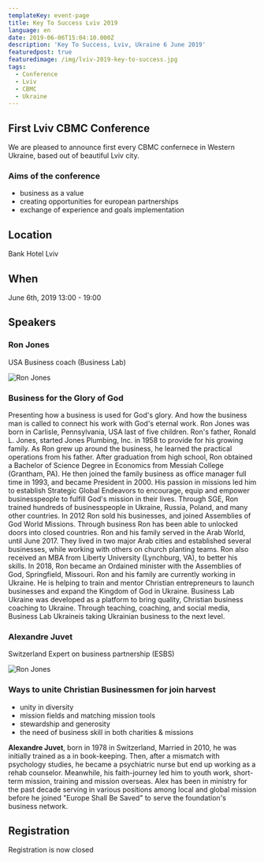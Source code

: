 ```yaml
---
templateKey: event-page
title: Key To Success Lviv 2019
language: en
date: 2019-06-06T15:04:10.000Z
description: 'Key To Success, Lviv, Ukraine 6 June 2019'
featuredpost: true
featuredimage: /img/lviv-2019-key-to-success.jpg
tags:
  - Conference
  - Lviv
  - CBMC
  - Ukraine
---
```


## First Lviv CBMC Conference

We are pleased to announce first every CBMC confernece in Western Ukraine, based out of beautiful Lviv city.

### Aims of the conference

- business as a value
- creating opportunities for european partnerships
- exchange of experience and goals implementation

## Location

Bank Hotel Lviv

## When

June 6th, 2019
13:00 - 19:00

## Speakers

### Ron Jones

USA
Business coach (Business Lab)

![Ron Jones](/img/Ron-Jones-2019.jpg)

### Business for the Glory of God
Presenting how a business is used for God's glory. And how the business man is called to connect his work with God's eternal work.
Ron Jones was born in Carlisle, Pennsylvania, USA last of five children. Ron's father, Ronald L. Jones, started Jones Plumbing, Inc. in 1958 to provide for his growing family. As Ron grew up around the business, he learned the practical operations from his father. After graduation from high school, Ron obtained a Bachelor of Science Degree in Economics from Messiah College (Grantham, PA). He then joined the family business as office manager full time in 1993, and became President in 2000. His passion in missions led him to establish Strategic Global Endeavors to encourage, equip and empower businesspeople to fulfill God's mission in their lives. Through SGE, Ron trained hundreds of businesspeople in Ukraine, Russia, Poland, and many other countries.
In 2012 Ron sold his businesses, and joined Assemblies of God World Missions. Through business Ron has been able to unlocked doors into closed countries. Ron and his family served in the Arab World, until June 2017. They lived in two major Arab cities and established several businesses, while working with others on church planting teams. Ron also received an MBA from Liberty University (Lynchburg, VA), to better his skills. In 2018, Ron became an Ordained minister with the Assemblies of God, Springfield, Missouri.
Ron and his family are currently working in Ukraine. He is helping to train and mentor Christian entrepreneurs to launch businesses and expand the Kingdom of God in Ukraine. Business Lab Ukraine was developed as a platform to bring quality, Christian business coaching to Ukraine. Through teaching, coaching, and social media, Business Lab Ukraineis taking Ukrainian business to the next level.

### Alexandre Juvet

Switzerland
Expert on business partnership
(ESBS)

![Ron Jones](/img/Alexandre-Juvet-2019.jpg)

### Ways to unite Christian Businessmen for join harvest
- unity in diversity
- mission fields and matching mission tools
- stewardship and generosity
- the need of business skill in both charities & missions

**Alexandre Juvet**, born in 1978 in Switzerland, Married in 2010, he was initially trained as a in book-keeping. Then, after a mismatch with psychology studies, he became a psychiatric nurse but end up working as a rehab counselor. Meanwhile, his faith-journey led him to youth work, short-term mission, training and mission overseas. Alex has been in ministry for the past decade serving in various positions among local and global mission before he joined "Europe Shall Be Saved" to serve the foundation's business network.

## Registration

Registration is now closed